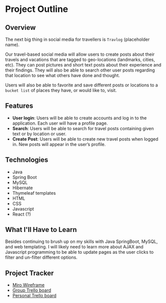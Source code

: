 # Project Outline

## Overview

The next big thing in social media for travellers is `Travlog` (placeholder name).

Our travel-based social media will allow users to create posts about their travels and vacations
that are tagged to geo-locations (landmarks, cities, etc). They can post pictures and short
text posts about their experience and their findings. They will also be able to search
other user posts regarding that location to see what others have done and thought.

Users will also be able to favorite and save different posts or locations to a `bucket list` of
places they have, or would like to, visit.

## Features

* **User login**: Users will be able to create accounts and log in to the application. Each user will have a profile page.
* **Search**: Users will be able to search for travel posts containing given text or by location or user.
* **Create Post**: Users will be able to create new travel posts when logged in. New posts will appear in the user’s profile.

## Technologies

* Java
* Spring Boot
* MySQL
* Hibernate
* Thymeleaf templates
* HTML
* CSS
* Javascript
* React (?)

## What I'll Have to Learn

Besides continuing to brush up on my skills with Java SpringBoot, MySQL, and web templating. I will
likely need to learn more about AJAX and Javascript programming to be able to update pages
as the user clicks to filter and un-filter different options.

## Project Tracker

* [Miro Wireframe](https://miro.com/app/board/uXjVPIR75b8=/?share_link_id=914168740024)
* [Group Trello board](https://trello.com/b/DycAZ9Qb/liftoff-project-board-fall-2022)
* [Personal Trello board](https://trello.com/b/R88AKQ42/project)
